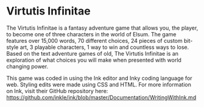 # Virtutis Infinitae

The Virtutis Infinitae is a fantasy adventure game that allows you, the player, to become one of three characters in the world of Elsum. The game features over 15,000 words, 70 different choices, 24 pieces of custom bit-style art, 3 playable characters, 1 way to win and countless ways to lose. Based on the text adventure games of old, The Virtutis Infinitae is an exploration of what choices you will make when presented with world changing power.

This game was coded in using the Ink editor and Inky coding language for web. Styling edits were made using CSS and HTML. For more information on Ink, visit their GitHub repository here: https://github.com/inkle/ink/blob/master/Documentation/WritingWithInk.md
